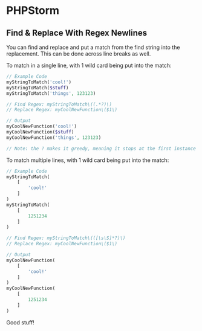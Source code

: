 # PHPStorm

## Find & Replace With Regex Newlines

You can find and replace and put a match from the find string into the replacement. 
This can be done across line breaks as well.

To match in a single line, with 1 wild card being put into the match:

```php
// Example Code
myStringToMatch('cool!')
myStringToMatch($stuff)
myStringToMatch('things', 123123)

// Find Regex: myStringToMatch\((.*?)\)
// Replace Regex: myCoolNewFunction\($1\)

// Output
myCoolNewFunction('cool!')
myCoolNewFunction($stuff)
myCoolNewFunction('things', 123123)

// Note: the ? makes it greedy, meaning it stops at the first instance of the next part of the regex that matches
```

To match multiple lines, with 1 wild card being put into the match:

```php
// Example Code
myStringToMatch(
    [
        'cool!'
    ]
)
myStringToMatch(
    [
        1251234
    ]
)

// Find Regex: myStringToMatch\(([\s\S]*?)\)
// Replace Regex: myCoolNewFunction\($1\)

// Output
myCoolNewFunction(
    [
        'cool!'
    ]
)
myCoolNewFunction(
    [
        1251234
    ]
)
```

Good stuff!